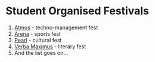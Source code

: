 <!-- TITLE: Fests -->
<!-- SUBTITLE: A quick summary of Fests -->

# Student Organised Festivals

1. [Atmos](atmos) - techno-management fest
2. [Arena](arena) - sports fest
3. [Pearl](pearl) - cultural fest
4. [Verba Maximus](vm) - literary fest
5. And the list goes on...